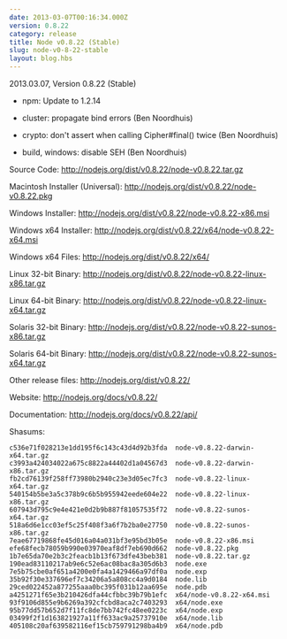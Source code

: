 ```yaml
---
date: 2013-03-07T00:16:34.000Z
version: 0.8.22
category: release
title: Node v0.8.22 (Stable)
slug: node-v0-8-22-stable
layout: blog.hbs
---
```


2013.03.07, Version 0.8.22 (Stable)

* npm: Update to 1.2.14

* cluster: propagate bind errors (Ben Noordhuis)

* crypto: don't assert when calling Cipher#final() twice (Ben Noordhuis)

* build, windows: disable SEH (Ben Noordhuis)


Source Code: http://nodejs.org/dist/v0.8.22/node-v0.8.22.tar.gz

Macintosh Installer (Universal): http://nodejs.org/dist/v0.8.22/node-v0.8.22.pkg

Windows Installer: http://nodejs.org/dist/v0.8.22/node-v0.8.22-x86.msi

Windows x64 Installer: http://nodejs.org/dist/v0.8.22/x64/node-v0.8.22-x64.msi

Windows x64 Files: http://nodejs.org/dist/v0.8.22/x64/

Linux 32-bit Binary: http://nodejs.org/dist/v0.8.22/node-v0.8.22-linux-x86.tar.gz

Linux 64-bit Binary: http://nodejs.org/dist/v0.8.22/node-v0.8.22-linux-x64.tar.gz

Solaris 32-bit Binary: http://nodejs.org/dist/v0.8.22/node-v0.8.22-sunos-x86.tar.gz

Solaris 64-bit Binary: http://nodejs.org/dist/v0.8.22/node-v0.8.22-sunos-x64.tar.gz

Other release files: http://nodejs.org/dist/v0.8.22/

Website: http://nodejs.org/docs/v0.8.22/

Documentation: http://nodejs.org/docs/v0.8.22/api/

Shasums:
```
c536e71f028213e1dd195f6c143c43d4d92b3fda  node-v0.8.22-darwin-x64.tar.gz
c3993a424034022a675c8822a44402d1a04567d3  node-v0.8.22-darwin-x86.tar.gz
fb2cd76139f258ff73980b2940c23e3d05ec7fc3  node-v0.8.22-linux-x64.tar.gz
540154b5be3a5c378b9c6b5b955942eede604e22  node-v0.8.22-linux-x86.tar.gz
607943d795c9e4e421e0d2b9b887f81057535f72  node-v0.8.22-sunos-x64.tar.gz
518a6d6e1cc03ef5c25f408f3a6f7b2ba0e27750  node-v0.8.22-sunos-x86.tar.gz
7eae67719868fe45d016a04a031bf3e95bd3b05e  node-v0.8.22-x86.msi
efe68fecb78059b990e03970eaf8df7eb690d662  node-v0.8.22.pkg
1b7e65da70e2b3c2feacb1b13f673dfe43beb381  node-v0.8.22.tar.gz
190ead83110217ab9e6c52e6ac08bac8a305d6b3  node.exe
7e5b75cbe0af651a4200e0fa4a1429466a97df0a  node.exp
35b92f30e337696ef7c34206a5a808cc4a9d0184  node.lib
29ced022452a877255aaa0bc395f031b12aa695e  node.pdb
a4251271f65e3b210426dfa44cfbbc39b79b1efc  x64/node-v0.8.22-x64.msi
93f9106d855e9b6269a392cfcbd8aca2c7403293  x64/node.exe
95b77dd57b652d7f11fc8de7bb742fc48ee0223c  x64/node.exp
03499f2f1d163821927a11ff633ac9a25737910e  x64/node.lib
405108c20af639582116ef15cb759791298ba4b9  x64/node.pdb
```
